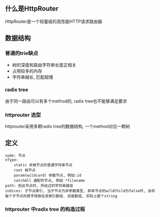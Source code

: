 ## 什么是HttpRouter
HttpRouter是一个轻量级的高性能HTTP请求路由器



## 数据结构

### 普通的trie缺点

* 树的深度和路由字符串长度正相关
* 占用较多的内存
* 字符串越长, 匹配超慢

### radix tree

由于同一路由可以有多个method的, radix tree也不能够满足要求

### httprouter 选型
httprouter采用多颗radix tree的数据结构, 一个method对应一颗树

## 定义

```
node: 节点
nType:
    static 非根节点的普通字符串节点
    root 根节点
    param(wildcard) 参数节点, 例如:id
    catchAll 通配符节点, 例如 *filename
path: 到达节点时, 所经过的字符串路径
indices: 子节点索引, 当子节点为非参数类型, 即本节点的wildChild为false时, 会将每个子节点的首字母放在该索引数组. 说是数组, 实际上是个string
```

### httprouter 中radix tree 的构造过程
